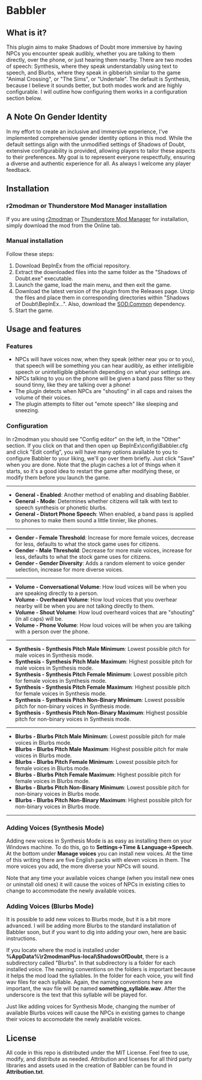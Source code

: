# Babbler

## What is it?

This plugin aims to make Shadows of Doubt more immersive by having NPCs you encounter speak audibly, whether you are talking to them directly, over the phone, or just hearing them nearby. There are two modes of speech: Synthesis, where they speak understandably using text to speech, and Blurbs, where they speak in gibberish similar to the game "Animal Crossing", or "The Sims", or "Undertale". The default is Synthesis, because I believe it sounds better, but both modes work and are highly configurable. I will outline how configuring them works in a configuration section below.

## A Note On Gender Identity
In my effort to create an inclusive and immersive experience, I've implemented comprehensive gender identity options in this mod. While the default settings align with the unmodified settings of Shadows of Doubt, extensive configurability is provided, allowing players to tailor these aspects to their preferences. My goal is to represent everyone respectfully, ensuring a diverse and authentic experience for all. As always I welcome any player feedback.

## Installation

### r2modman or Thunderstore Mod Manager installation

If you are using [r2modman](https://thunderstore.io/c/shadows-of-doubt/p/ebkr/r2modman/) or [Thunderstore Mod Manager](https://www.overwolf.com/oneapp/Thunderstore-Thunderstore_Mod_Manager) for installation, simply download the mod from the Online tab.

### Manual installation

Follow these steps:

1. Download BepInEx from the official repository.
2. Extract the downloaded files into the same folder as the "Shadows of Doubt.exe" executable.
3. Launch the game, load the main menu, and then exit the game.
4. Download the latest version of the plugin from the Releases page. Unzip the files and place them in corresponding directories within "Shadows of Doubt\BepInEx...". Also, download the [SOD.Common](https://thunderstore.io/c/shadows-of-doubt/p/Venomaus/SODCommon/) dependency.
5. Start the game.

## Usage and features

### Features
* NPCs will have voices now, when they speak (either near you or to you), that speech will be something you can hear audibly, as either intelligible speech or unintelligible gibberish depending on what your settings are.
* NPCs talking to you on the phone will be given a band pass filter so they sound tinny, like they are talking over a phone!
* The plugin detects when NPCs are "shouting" in all caps and raises the volume of their voices.
* The plugin attempts to filter out "emote speech" like sleeping and sneezing.

### Configuration

In r2modman you should see "Config editor" on the left, in the "Other" section. If you click on that and then open up BepInEx\config\Babbler.cfg and click "Edit config", you will have many options available to you to configure Babbler to your liking, we'll go over them briefly. Just click "Save" when you are done. Note that the plugin caches a lot of things when it starts, so it's a good idea to restart the game after modifying these, or modify them before you launch the game.

---
- **General - Enabled**: Another method of enabling and disabling Babbler.
- **General - Mode**: Determines whether citizens will talk with text to speech synthesis or phonetic blurbs.
- **General - Distort Phone Speech**: When enabled, a band pass is applied to phones to make them sound a little tinnier, like phones.
---
- **Gender - Female Threshold**: Increase for more female voices, decrease for less, defaults to what the stock game uses for citizens.
- **Gender - Male Threshold**: Decrease for more male voices, increase for less, defaults to what the stock game uses for citizens.
- **Gender - Gender Diversity**: Adds a random element to voice gender selection, increase for more diverse voices.
---
- **Volume - Conversational Volume**: How loud voices will be when you are speaking directly to a person.
- **Volume - Overheard Volume**: How loud voices that you overhear nearby will be when you are not talking directly to them.
- **Volume - Shout Volume**: How loud overheard voices that are "shouting" (in all caps) will be.
- **Volume - Phone Volume**: How loud voices will be when you are talking with a person over the phone.
---
- **Synthesis - Synthesis Pitch Male Minimum**: Lowest possible pitch for male voices in Synthesis mode.
- **Synthesis - Synthesis Pitch Male Maximum**: Highest possible pitch for male voices in Synthesis mode.
- **Synthesis - Synthesis Pitch Female Minimum**: Lowest possible pitch for female voices in Synthesis mode.
- **Synthesis - Synthesis Pitch Female Maximum**: Highest possible pitch for female voices in Synthesis mode.
- **Synthesis - Synthesis Pitch Non-Binary Minimum**: Lowest possible pitch for non-binary voices in Synthesis mode.
- **Synthesis - Synthesis Pitch Non-Binary Maximum**: Highest possible pitch for non-binary voices in Synthesis mode.
---
- **Blurbs - Blurbs Pitch Male Minimum**: Lowest possible pitch for male voices in Blurbs mode.
- **Blurbs - Blurbs Pitch Male Maximum**: Highest possible pitch for male voices in Blurbs mode.
- **Blurbs - Blurbs Pitch Female Minimum**: Lowest possible pitch for female voices in Blurbs mode.
- **Blurbs - Blurbs Pitch Female Maximum**: Highest possible pitch for female voices in Blurbs mode.
- **Blurbs - Blurbs Pitch Non-Binary Minimum**: Lowest possible pitch for non-binary voices in Blurbs mode.
- **Blurbs - Blurbs Pitch Non-Binary Maximum**: Highest possible pitch for non-binary voices in Blurbs mode.
---

### Adding Voices (Synthesis Mode)

Adding new voices in Synthesis Mode is as easy as installing them on your Windows machine. To do this, go to **Settings->Time & Language->Speech**. At the bottom under **Manage voices** you can install new voices. At the time of this writing there are five English packs with eleven voices in them. The more voices you add, the more diverse your NPCs will sound.

Note that any time your available voices change (when you install new ones or uninstall old ones) it will cause the voices of NPCs in existing cities to change to accommodate the newly available voices.

### Adding Voices (Blurbs Mode)

It is possible to add new voices to Blurbs mode, but it is a bit more advanced. I will be adding more Blurbs to the standard installation of Babbler soon, but if you want to dig into adding your own, here are basic instructions.

If you locate where the mod is installed under **%AppData%\r2modmanPlus-local\ShadowsOfDoubt**, there is a subdirectory called "Blurbs". In that subdirectory is a folder for each installed voice. The naming conventions on the folders is important because it helps the mod load the syllables. In the folder for each voice, you will find wav files for each syllable. Again, the naming conventions here are important, the wav file will be named **something_syllable.wav**. After the underscore is the text that this syllable will be played for.

Just like adding voices for Synthesis Mode, changing the number of available Blurbs voices will cause the NPCs in existing games to change their voices to accomodate the newly available voices.
 
## License

All code in this repo is distributed under the MIT License. Feel free to use, modify, and distribute as needed. Attribution and licenses for all third party libraries and assets used in the creation of Babbler can be found in **Attribution.txt**.